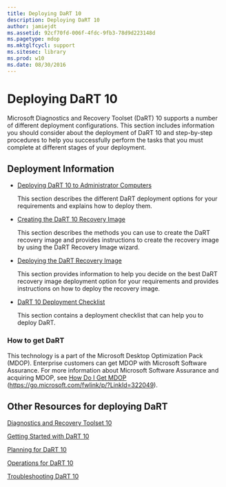 ```yaml
---
title: Deploying DaRT 10
description: Deploying DaRT 10
author: jamiejdt
ms.assetid: 92cf70fd-006f-4fdc-9fb3-78d9d223148d
ms.pagetype: mdop
ms.mktglfcycl: support
ms.sitesec: library
ms.prod: w10
ms.date: 08/30/2016
---
```



# Deploying DaRT 10


Microsoft Diagnostics and Recovery Toolset (DaRT) 10 supports a number of different deployment configurations. This section includes information you should consider about the deployment of DaRT 10 and step-by-step procedures to help you successfully perform the tasks that you must complete at different stages of your deployment.

## Deployment Information


-   [Deploying DaRT 10 to Administrator Computers](deploying-dart-10-to-administrator-computers.md)

    This section describes the different DaRT deployment options for your requirements and explains how to deploy them.

-   [Creating the DaRT 10 Recovery Image](creating-the-dart-10-recovery-image.md)

    This section describes the methods you can use to create the DaRT recovery image and provides instructions to create the recovery image by using the DaRT Recovery Image wizard.

-   [Deploying the DaRT Recovery Image](deploying-the-dart-recovery-image-dart-10.md)

    This section provides information to help you decide on the best DaRT recovery image deployment option for your requirements and provides instructions on how to deploy the recovery image.

-   [DaRT 10 Deployment Checklist](dart-10-deployment-checklist.md)

    This section contains a deployment checklist that can help you to deploy DaRT.

### How to get DaRT

This technology is a part of the Microsoft Desktop Optimization Pack (MDOP). Enterprise customers can get MDOP with Microsoft Software Assurance. For more information about Microsoft Software Assurance and acquiring MDOP, see [How Do I Get MDOP](https://go.microsoft.com/fwlink/p/?LinkId=322049) (https://go.microsoft.com/fwlink/p/?LinkId=322049).

## Other Resources for deploying DaRT


[Diagnostics and Recovery Toolset 10](index.md)

[Getting Started with DaRT 10](getting-started-with-dart-10.md)

[Planning for DaRT 10](planning-for-dart-10.md)

[Operations for DaRT 10](operations-for-dart-10.md)

[Troubleshooting DaRT 10](troubleshooting-dart-10.md)

 

 





